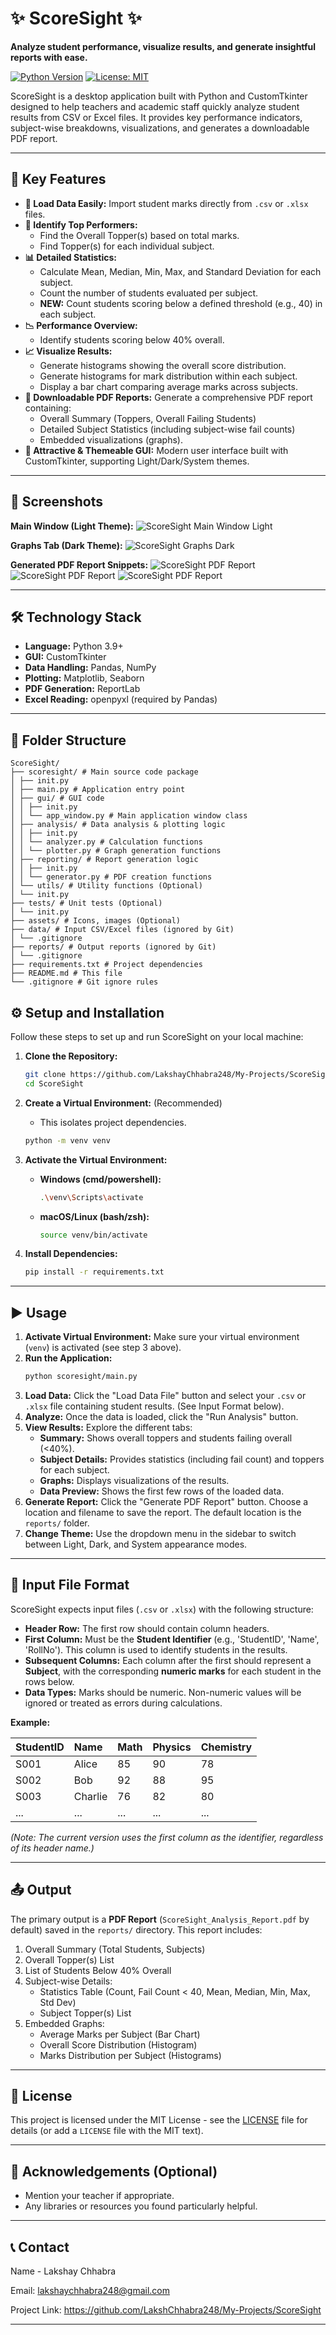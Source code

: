 # ✨ ScoreSight ✨

**Analyze student performance, visualize results, and generate insightful reports with ease.**

[![Python Version](https://img.shields.io/badge/python-3.9%2B-blue.svg)](https://python.org)
[![License: MIT](https://img.shields.io/badge/License-MIT-yellow.svg)](https://opensource.org/licenses/MIT)
<!-- Optional: Add badges for build status, code coverage etc. if you set them up -->

<!-- Optional: Add a Logo or Banner Here -->
<!-- <p align="center">
  <img src="path/to/your/logo.png" alt="ScoreSight Logo" width="200"/>
</p> -->

ScoreSight is a desktop application built with Python and CustomTkinter designed to help teachers and academic staff quickly analyze student results from CSV or Excel files. It provides key performance indicators, subject-wise breakdowns, visualizations, and generates a downloadable PDF report.

---

## 🚀 Key Features

*   **📁 Load Data Easily:** Import student marks directly from `.csv` or `.xlsx` files.
*   **🥇 Identify Top Performers:**
    *   Find the Overall Topper(s) based on total marks.
    *   Find Topper(s) for each individual subject.
*   **📊 Detailed Statistics:**
    *   Calculate Mean, Median, Min, Max, and Standard Deviation for each subject.
    *   Count the number of students evaluated per subject.
    *   **NEW:** Count students scoring below a defined threshold (e.g., 40) in each subject.
*   **📉 Performance Overview:**
    *   Identify students scoring below 40% overall.
*   **📈 Visualize Results:**
    *   Generate histograms showing the overall score distribution.
    *   Generate histograms for mark distribution within each subject.
    *   Display a bar chart comparing average marks across subjects.
*   **📄 Downloadable PDF Reports:** Generate a comprehensive PDF report containing:
    *   Overall Summary (Toppers, Overall Failing Students)
    *   Detailed Subject Statistics (including subject-wise fail counts)
    *   Embedded visualizations (graphs).
*   **🎨 Attractive & Themeable GUI:** Modern user interface built with CustomTkinter, supporting Light/Dark/System themes.

---

## 📸 Screenshots


**Main Window (Light Theme):**
![ScoreSight Main Window Light](<assets/screenshot_main_light.png>)

**Graphs Tab (Dark Theme):**
![ScoreSight Graphs Dark](<assets/screenshot_graphs_dark.png>)

**Generated PDF Report Snippets:**
![ScoreSight PDF Report](<assets/screenshot_pdf_1.png>)
![ScoreSight PDF Report](<assets/screenshot_pdf_2.png>)
![ScoreSight PDF Report](<assets/screenshot_pdf_3.png>)

---

## 🛠️ Technology Stack

*   **Language:** Python 3.9+
*   **GUI:** CustomTkinter
*   **Data Handling:** Pandas, NumPy
*   **Plotting:** Matplotlib, Seaborn
*   **PDF Generation:** ReportLab
*   **Excel Reading:** openpyxl (required by Pandas)

---

## 📁 Folder Structure


```plaintext
ScoreSight/
├── scoresight/ # Main source code package
│ ├── init.py
│ ├── main.py # Application entry point
│ ├── gui/ # GUI code
│ │ ├── init.py
│ │ └── app_window.py # Main application window class
│ ├── analysis/ # Data analysis & plotting logic
│ │ ├── init.py
│ │ └── analyzer.py # Calculation functions
│ │ └── plotter.py # Graph generation functions
│ ├── reporting/ # Report generation logic
│ │ ├── init.py
│ │ └── generator.py # PDF creation functions
│ └── utils/ # Utility functions (Optional)
│ └── init.py
├── tests/ # Unit tests (Optional)
│ └── init.py
├── assets/ # Icons, images (Optional)
├── data/ # Input CSV/Excel files (ignored by Git)
│ └── .gitignore
├── reports/ # Output reports (ignored by Git)
│ └── .gitignore
├── requirements.txt # Project dependencies
├── README.md # This file
└── .gitignore # Git ignore rules
```


## ⚙️ Setup and Installation

Follow these steps to set up and run ScoreSight on your local machine:

1.  **Clone the Repository:**
    ```bash
    git clone https://github.com/LakshayChhabra248/My-Projects/ScoreSight
    cd ScoreSight
    ```

2.  **Create a Virtual Environment:** (Recommended)
    *   This isolates project dependencies.
    ```bash
    python -m venv venv
    ```

3.  **Activate the Virtual Environment:**
    *   **Windows (cmd/powershell):**
        ```bash
        .\venv\Scripts\activate
        ```
    *   **macOS/Linux (bash/zsh):**
        ```bash
        source venv/bin/activate
        ```

4.  **Install Dependencies:**
    ```bash
    pip install -r requirements.txt
    ```

---

## ▶️ Usage

1.  **Activate Virtual Environment:** Make sure your virtual environment (`venv`) is activated (see step 3 above).
2.  **Run the Application:**
    ```bash
    python scoresight/main.py
    ```
3.  **Load Data:** Click the "Load Data File" button and select your `.csv` or `.xlsx` file containing student results. (See Input Format below).
4.  **Analyze:** Once the data is loaded, click the "Run Analysis" button.
5.  **View Results:** Explore the different tabs:
    *   **Summary:** Shows overall toppers and students failing overall (<40%).
    *   **Subject Details:** Provides statistics (including fail count) and toppers for each subject.
    *   **Graphs:** Displays visualizations of the results.
    *   **Data Preview:** Shows the first few rows of the loaded data.
6.  **Generate Report:** Click the "Generate PDF Report" button. Choose a location and filename to save the report. The default location is the `reports/` folder.
7.  **Change Theme:** Use the dropdown menu in the sidebar to switch between Light, Dark, and System appearance modes.

---

## 📄 Input File Format

ScoreSight expects input files (`.csv` or `.xlsx`) with the following structure:

*   **Header Row:** The first row should contain column headers.
*   **First Column:** Must be the **Student Identifier** (e.g., 'StudentID', 'Name', 'RollNo'). This column is used to identify students in the results.
*   **Subsequent Columns:** Each column after the first should represent a **Subject**, with the corresponding **numeric marks** for each student in the rows below.
*   **Data Types:** Marks should be numeric. Non-numeric values will be ignored or treated as errors during calculations.

**Example:**

| StudentID | Name    | Math | Physics | Chemistry |
| :-------- | :------ | :--- | :------ | :-------- |
| S001      | Alice   | 85   | 90      | 78        |
| S002      | Bob     | 92   | 88      | 95        |
| S003      | Charlie | 76   | 82      | 80        |
| ...       | ...     | ...  | ...     | ...       |

*(Note: The current version uses the *first column* as the identifier, regardless of its header name.)*

---

## 📤 Output

The primary output is a **PDF Report** (`ScoreSight_Analysis_Report.pdf` by default) saved in the `reports/` directory. This report includes:

1.  Overall Summary (Total Students, Subjects)
2.  Overall Topper(s) List
3.  List of Students Below 40% Overall
4.  Subject-wise Details:
    *   Statistics Table (Count, Fail Count < 40, Mean, Median, Min, Max, Std Dev)
    *   Subject Topper(s) List
5.  Embedded Graphs:
    *   Average Marks per Subject (Bar Chart)
    *   Overall Score Distribution (Histogram)
    *   Marks Distribution per Subject (Histograms)

---

## 📜 License

This project is licensed under the MIT License - see the [LICENSE](LICENSE) file for details (or add a `LICENSE` file with the MIT text).

---

## 🙌 Acknowledgements (Optional)

*   Mention your teacher if appropriate.
*   Any libraries or resources you found particularly helpful.

---

## 📞 Contact 

Name - Lakshay Chhabra

Email: <lakshaychhabra248@gmail.com>

Project Link: <https://github.com/LakshChhabra248/My-Projects/ScoreSight>

---
